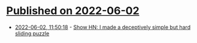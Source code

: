 # [Published on 2022-06-02](index.md)

* [2022-06-02, 11:50:18](https://news.ycombinator.com/item?id=31593726) - [Show HN: I made a deceptively simple but hard sliding puzzle](https://www.quaxio.com/sliding_puzzle/puzzle.html)
